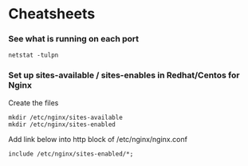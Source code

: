 Cheatsheets
=============

### See what is running on each port
```
netstat -tulpn
```

### Set up sites-available / sites-enables in Redhat/Centos for Nginx

Create the files
```
mkdir /etc/nginx/sites-available
mkdir /etc/nginx/sites-enabled
```

Add link below into http block of /etc/nginx/nginx.conf
```
include /etc/nginx/sites-enabled/*;
```
